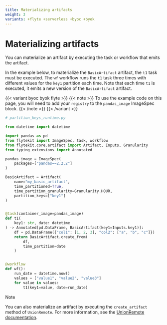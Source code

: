 ```yaml
---
title: Materializing artifacts
weight: 3
variants: +flyte +serverless +byoc +byok
---
```


# Materializing artifacts

You can materialize an artifact by executing the task or workflow that emits the artifact.

In the example below, to materialize the `BasicArtifact` artifact, the `t1` task must be executed. The `wf` workflow runs the `t1` task three times with different values for the `key1` partition each time.
Note that each time `t1` is executed, it emits a new version of the `BasicArtifact` artifact.

{{< variant byoc byok flyte >}}
{{< note >}}
To use the example code on this page, you will need to add your `registry` to the `pandas_image` ImageSpec block.
{{< /note >}}
{{< /variant >}}

```python
# partition_keys_runtime.py

from datetime import datetime

import pandas as pd
from flytekit import ImageSpec, task, workflow
from flytekit.core.artifact import Artifact, Inputs, Granularity
from typing_extensions import Annotated

pandas_image = ImageSpec(
    packages=["pandas==2.2.2"]
)

BasicArtifact = Artifact(
    name="my_basic_artifact",
    time_partitioned=True,
    time_partition_granularity=Granularity.HOUR,
    partition_keys=["key1"]
)


@task(container_image=pandas_image)
def t1(
    key1: str, date: datetime
) -> Annotated[pd.DataFrame, BasicArtifact(key1=Inputs.key1)]:
    df = pd.DataFrame({"col1": [1, 2, 3], "col2": ["a", "b", "c"]})
    return BasicArtifact.create_from(
        df,
        time_partition=date
    )


@workflow
def wf():
    run_date = datetime.now()
    values = ["value1", "value2", "value3"]
    for value in values:
        t1(key1=value, date=run_date)
```

> [!NOTE]
> You can also materialize an artifact by executing the `create_artifact` method of `UnionRemote`.
> For more information, see the [UnionRemote documentation](../../../api-reference/union-sdk/union-remote/index.md).
